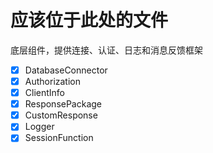 # 应该位于此处的文件

底层组件，提供连接、认证、日志和消息反馈框架

* [X] DatabaseConnector
* [X] Authorization
* [X] ClientInfo
* [X] ResponsePackage
* [X] CustomResponse
* [X] Logger
* [X] SessionFunction
